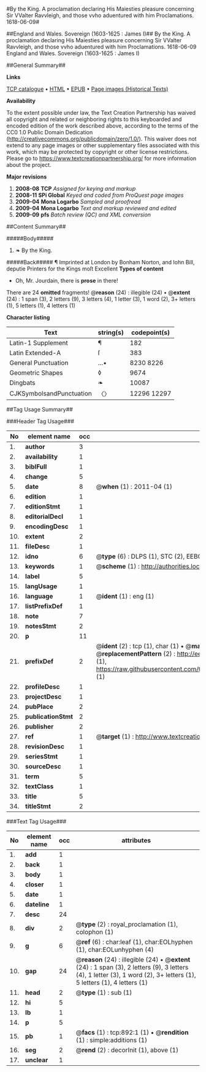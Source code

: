 #By the King. A proclamation declaring His Maiesties pleasure concerning Sir VValter Ravvleigh, and those vvho aduentured with him Proclamations. 1618-06-09#

##England and Wales. Sovereign (1603-1625 : James I)##
By the King. A proclamation declaring His Maiesties pleasure concerning Sir VValter Ravvleigh, and those vvho aduentured with him
Proclamations. 1618-06-09
England and Wales. Sovereign (1603-1625 : James I)

##General Summary##

**Links**

[TCP catalogue](http://www.ota.ox.ac.uk/tcp/)  • 
[HTML](http://tei.it.ox.ac.uk/tcp/Texts-HTML/free/A22/A22156.html)  • 
[EPUB](http://tei.it.ox.ac.uk/tcp/Texts-EPUB/free/A22/A22156.epub) • 
[Page images (Historical Texts)](https://historicaltexts.jisc.ac.uk/eebo-99836608e)

**Availability**

To the extent possible under law, the Text Creation Partnership has waived all copyright and related or neighboring rights to this keyboarded and encoded edition of the work described above, according to the terms of the CC0 1.0 Public Domain Dedication (http://creativecommons.org/publicdomain/zero/1.0/). This waiver does not extend to any page images or other supplementary files associated with this work, which may be protected by copyright or other license restrictions. Please go to https://www.textcreationpartnership.org/ for more information about the project.

**Major revisions**

1. __2008-08__ __TCP__ *Assigned for keying and markup*
1. __2008-11__ __SPi Global__ *Keyed and coded from ProQuest page images*
1. __2009-04__ __Mona Logarbo__ *Sampled and proofread*
1. __2009-04__ __Mona Logarbo__ *Text and markup reviewed and edited*
1. __2009-09__ __pfs__ *Batch review (QC) and XML conversion*

##Content Summary##

#####Body#####

1. ❧ By the King.

#####Back#####
¶ Imprinted at London by Bonham Norton, and Iohn Bill, deputie Printers for the Kings moſt Excellent
**Types of content**

  * Oh, Mr. Jourdain, there is **prose** in there!

There are 24 **omitted** fragments! 
 @__reason__ (24) : illegible (24)  •  @__extent__ (24) : 1 span (3), 2 letters (9), 3 letters (4), 1 letter (3), 1 word (2), 3+ letters (1), 5 letters (1), 4 letters (1)

**Character listing**


|Text|string(s)|codepoint(s)|
|---|---|---|
|Latin-1 Supplement|¶|182|
|Latin Extended-A|ſ|383|
|General Punctuation|…•|8230 8226|
|Geometric Shapes|◊|9674|
|Dingbats|❧|10087|
|CJKSymbolsandPunctuation|〈〉|12296 12297|

##Tag Usage Summary##

###Header Tag Usage###

|No|element name|occ|attributes|
|---|---|---|---|
|1.|__author__|3||
|2.|__availability__|1||
|3.|__biblFull__|1||
|4.|__change__|5||
|5.|__date__|8| @__when__ (1) : 2011-04 (1)|
|6.|__edition__|1||
|7.|__editionStmt__|1||
|8.|__editorialDecl__|1||
|9.|__encodingDesc__|1||
|10.|__extent__|2||
|11.|__fileDesc__|1||
|12.|__idno__|6| @__type__ (6) : DLPS (1), STC (2), EEBO-CITATION (1), PROQUEST (1), VID (1)|
|13.|__keywords__|1| @__scheme__ (1) : http://authorities.loc.gov/ (1)|
|14.|__label__|5||
|15.|__langUsage__|1||
|16.|__language__|1| @__ident__ (1) : eng (1)|
|17.|__listPrefixDef__|1||
|18.|__note__|7||
|19.|__notesStmt__|2||
|20.|__p__|11||
|21.|__prefixDef__|2| @__ident__ (2) : tcp (1), char (1)  •  @__matchPattern__ (2) : ([0-9\-]+):([0-9IVX]+) (1), (.+) (1)  •  @__replacementPattern__ (2) : http://eebo.chadwyck.com/downloadtiff?vid=$1&page=$2 (1), https://raw.githubusercontent.com/textcreationpartnership/Texts/master/tcpchars.xml#$1 (1)|
|22.|__profileDesc__|1||
|23.|__projectDesc__|1||
|24.|__pubPlace__|2||
|25.|__publicationStmt__|2||
|26.|__publisher__|2||
|27.|__ref__|1| @__target__ (1) : http://www.textcreationpartnership.org/docs/. (1)|
|28.|__revisionDesc__|1||
|29.|__seriesStmt__|1||
|30.|__sourceDesc__|1||
|31.|__term__|5||
|32.|__textClass__|1||
|33.|__title__|5||
|34.|__titleStmt__|2||


###Text Tag Usage###

|No|element name|occ|attributes|
|---|---|---|---|
|1.|__add__|1||
|2.|__back__|1||
|3.|__body__|1||
|4.|__closer__|1||
|5.|__date__|1||
|6.|__dateline__|1||
|7.|__desc__|24||
|8.|__div__|2| @__type__ (2) : royal_proclamation (1), colophon (1)|
|9.|__g__|6| @__ref__ (6) : char:leaf (1), char:EOLhyphen (1), char:EOLunhyphen (4)|
|10.|__gap__|24| @__reason__ (24) : illegible (24)  •  @__extent__ (24) : 1 span (3), 2 letters (9), 3 letters (4), 1 letter (3), 1 word (2), 3+ letters (1), 5 letters (1), 4 letters (1)|
|11.|__head__|2| @__type__ (1) : sub (1)|
|12.|__hi__|5||
|13.|__lb__|1||
|14.|__p__|5||
|15.|__pb__|1| @__facs__ (1) : tcp:892:1 (1)  •  @__rendition__ (1) : simple:additions (1)|
|16.|__seg__|2| @__rend__ (2) : decorInit (1), above (1)|
|17.|__unclear__|1||
